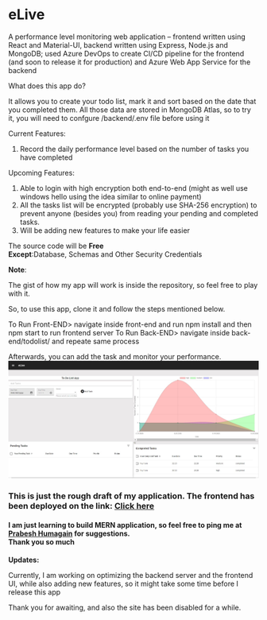 # eLive
A performance level monitoring web application – frontend written using React and Material-UI, backend written using Express, Node.js and MongoDB; used Azure DevOps to create CI/CD pipeline for the frontend (and soon to release it for production) and Azure Web App Service for the backend 

What does this app do?

It allows you to create your todo list, mark it and sort based on the date that you completed them. All those data are stored in MongoDB Atlas, so to try it, you will need to confgure /backend/.env file before using it

Current Features:
1. Record the daily performance level based on the number of tasks you have completed 

Upcoming Features:
1. Able to login with high encryption both end-to-end (might as well use windows hello using the idea similar to online payment)
2. All the tasks list will be encrypted (probably use SHA-256 encryption) to prevent anyone (besides you) from reading your pending and completed tasks.
3. Will be adding new features to make your life easier

<p>The source code will be <strong> Free</strong><br/><strong>Except</strong>:Database, Schemas and Other Security Credentials 


<strong>Note</strong>:

The gist of how my app will work is inside the repository, so feel free to play with it. 

So, to use this app, clone it and follow the steps mentioned below.

To Run Front-END>
                navigate inside front-end and run npm install and then npm start to run frontend server
To Run Back-END>
                navigate inside back-end/todolist/ and repeate same process
                
Afterwards, you can add the task and monitor your performance.
<img src="https://github.com/hprabesh/eLive/blob/master/Capture.JPG" alt="Project Image">

<h3>This is just the rough draft of my application. The frontend has been deployed on the link: <a href="https://prabeshapp.azurewebsites.net///" target="_blank">Click here</a></h3>
<h4>I am just learning to build MERN application, so feel free to ping me at <a href="mailto:humagain.prabesh@outlook.com">Prabesh Humagain</a> for suggestions. <br/>Thank you so much</h4>

<Strong>Updates:</strong><p>Currently, I am working on optimizing the backend server and the frontend UI, while also adding new features, so it might take some time before I release this app</p>
<p> Thank you for awaiting, and also the site has been disabled for a while. </p>
